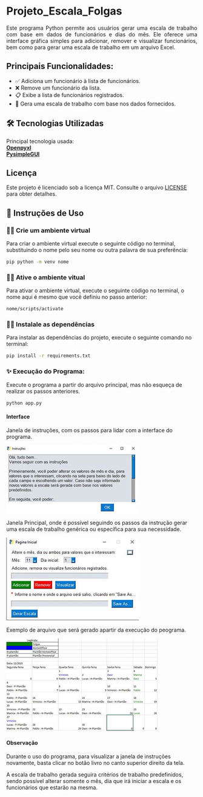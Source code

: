 # Projeto_Escala_Folgas
<p align="justify">Este programa Python permite aos usuários gerar uma escala de trabalho com base em dados de funcionários e dias do mês. Ele oferece uma interface gráfica simples para adicionar, remover e visualizar funcionários, bem como para gerar uma escala de trabalho em um arquivo Excel.</p>

## Principais Funcionalidades:

- ✅ Adiciona um funcionário à lista de funcionários.
- ❌ Remove um funcionário da lista.
- 📋 Exibe a lista de funcionários registrados.
- 📅 Gera uma escala de trabalho com base nos dados fornecidos.

## 🛠️ Tecnologias Utilizadas
Principal tecnologia usada:</br>
**[Openpyxl](https://openpyxl.readthedocs.io/en/stable/index.html)**</br>
**[PysimpleGUI](https://www.pysimplegui.org/en/latest/)**</br>

## Licença
Este projeto é licenciado sob a licença MIT. Consulte o arquivo [LICENSE](LICENSE) para obter detalhes.

## 🚀 Instruções de Uso
### 👨‍💻 Crie um ambiente virtual
Para criar o ambiente virtual execute o seguinte código no terminal, substituindo o nome pelo seu nome ou outra palavra de sua preferência:
```bash
pip python -m venv nome
```
### 👨‍💻 Ative o ambiente vitual
Para ativar o ambiente virtual, execute o seguinte código no terminal, o nome aqui é mesmo que você definiu no passo anterior:
```bash
nome/scripts/activate
```
### 👨‍💻 Instalale as dependências
Para instalar as dependências do projeto, execute o seguinte comando no terminal:
```bash
pip install -r requirements.txt
```
### ✨ Execução do Programa:
Execute o programa a partir do arquivo principal, mas não esqueça de realizar os passos anteriores.
```bash
python app.py
```
#### Interface
<p>Janela de instruções, com os passos para lidar com a interface do programa.</p>

![janela-instrucoes](imagens/janela-instrucoes.JPG)

<p>Janela Principal, onde é possível seguindo os passos da instrução gerar uma escala de trabalho genérica ou específica para sua necessidade.</p>

![janela-principal](imagens/janela-principal.JPG)

<p>Exemplo de arquivo que será gerado apartir da execução do peograma.</p>

![Arquivo-excel](imagens/arquivo-excel.JPG)

#### Observação
<p>Durante o uso do programa, para visualizar a janela de instruções novamente, basta clicar no botão livro no canto superior direito da tela.</p>
<p>A escala de trabalho gerada seguira critérios de trabalho predefinidos, sendo possível alterar somente o mês, dia que irá iniciar a escala e os funcionários que estarão na mesma.</p>
